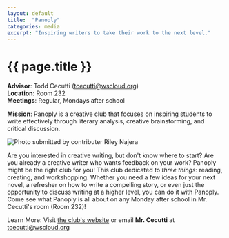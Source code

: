 ```yaml
---
layout: default
title:  "Panoply"
categories: media
excerpt: "Inspiring writers to take their work to the next level."
---
```


# {{ page.title }}

**Advisor**: Todd Cecutti (<tcecutti@wscloud.org>)
<br/>**Location**: Room 232
<br/>**Meetings**: Regular, Mondays after school

**Mission**: Panoply is a creative club that focuses on inspiring students to write effectively through literary analysis, creative brainstorming, and critical discussion.

<img src="{{ site.baseurl }}/images/clubs/{{ page.title }}.jpg" alt="Photo submitted by contributer Riley Najera"/>

Are you interested in creative writing, but don't know where to start? Are you already a creative writer who wants feedback on your work? Panoply might be the right club for you! This club dedicated to *three things*: reading, creating, and workshopping. Whether you need a few ideas for your next novel, a refresher on how to write a compelling story, or even just the opportunity to discuss writing at a higher level, you can do it with Panoply. Come see what Panoply is all about on any Monday after school in Mr. Cecutti's room (Room 232)!

Learn More: Visit [the club's website](https://www.wkhsmedia.com/panoply.html) or email **Mr. Cecutti** at <tcecutti@wscloud.org>